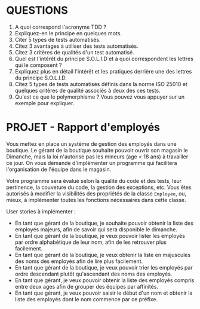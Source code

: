 # QUESTIONS

1) A quoi correspond l'acronyme TDD ?
2) Expliquez-en le principe en quelques mots.
3) Citer 5 types de tests automatisés.
4) Citez 3 avantages à utiliser des tests automatisés.
5) Citez 3 critères de qualités d'un test automatisé.
6) Quel est l'intérêt du principe S.O.L.I.D et à quoi correspondent les lettres qui le composent ?
7) Expliquez plus en détail l'intérêt et les pratiques derrière une des lettres du principe S.O.L.I.D.
8) Citez 5 types de tests automatisés définis dans la norme ISO 25010 et quelques critères de qualité associés à deux des ces tests.
9) Qu'est ce que le polymorphisme ? Vous pouvez vous appuyer sur un exemple pour expliquer.



# PROJET - Rapport d'employés
Vous mettez en place un système de gestion des employés dans une boutique. Le gérant de la boutique souhaite pouvoir
ouvrir son magasin le Dimanche, mais la loi n'autorise pas les mineurs (age < 18 ans) à travailler ce jour.
On vous demande d'implémenter un programme qui facilitera l'organisation de l'équipe dans le magasin.

Votre programme sera évalué selon la qualité du code et des tests, leur pertinence, la couveture du code, la gestion des
exceptions, etc.
Vous êtes autorisés à modifier la visibilités des propriétés de la classe `Employee`, ou, mieux, à implémenter toutes
les fonctions nécessaires dans cette classe.

User stories à implémenter :
- En tant que gérant de la boutique, je souhaite pouvoir obtenir la liste des employés majeurs, afin de savoir qui sera
disponible le dimanche.
- En tant que gérant de la boutique, je veux pouvoir lister les employés par ordre alphabétique de leur nom, afin de les
retrouver plus facilement.
- En tant que gérant de la boutique, je veux obtenir la liste en majuscules des noms des employés afin de lire plus facilement.
- En tant que gérant de la boutique, je veux pouvoir trier les employés par ordre descendant plutôt qu'ascendant des noms
des employés.
- En tant que gérant, je veux pouvoir obtenir la liste des employés compris entre deux ages afin de grouper des équipes
par affinités.
- En tant que gérant, je veux pouvoir saisir le début d'un nom et obtenir la liste des employés dont le nom commence par
ce préfixe.